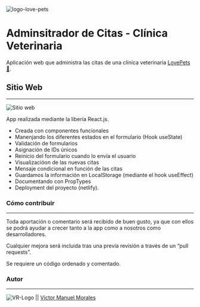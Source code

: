 ![logo-love-pets](https://res.cloudinary.com/dhd9jgrw3/image/upload/v1610451855/LovePets/pets_acdwtw.png)

# Adminsitrador de Citas - Clínica Veterinaria

Aplicación web que administra las citas de una clínica veterinaria [LovePets 🧡](https://keen-lalande-2f67d9.netlify.app/).

## Sitio Web
---
![Sitio web](https://res.cloudinary.com/dhd9jgrw3/image/upload/v1610448833/LovePets/screencapture-keen-lalande-2f67d9-netlify-app-2021-01-12-11_49_21_ig4no2.png)

App realizada mediante la libería React.js.

- Creada con componentes funcionales
- Manenjando los diferentes estados en el formulario (Hook useState)
- Validación de formularios
- Asignación de IDs únicos
- Reinicio del formulario cuando lo envía el usuario
- Visualizacióon de las nuevas citas
- Mensaje condicional en función de las citas
- Guardamos la información en LocalStorage (mediante el hook useEffect)
- Documentando con PropTypes
- Deployment del proyecto (netlify).

### Cómo contribuir
---
Toda aportación o comentario será recibido de buen gusto, ya que con ellos se podrá ayudar a crecer tanto a la app como a nosotros como desarrolladores.

Cualquier mejora será incluida tras una previa revisión a través de un “pull requests”.

Se requiere un código ordenado y comentado.


### Autor
---

![VR-Logo](https://res.cloudinary.com/dhd9jgrw3/image/upload/v1610451806/LovePets/logo-vr_cofwdq.png) || [Víctor Manuel Morales](https://www.linkedin.com/in/victormmorales/)
